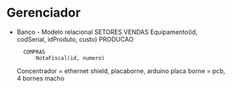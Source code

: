 # Gerenciador

- Banco - Modelo relacional
    SETORES
        VENDAS
            Equipamento(id, codSerial, idProduto, custo)
        PRODUCAO
            
        COMPRAS
            NotaFiscal(id, numero)
    Concentrador = ethernet shield, placaborne, arduino
    placa borne = pcb, 4 bornes macho

